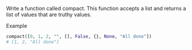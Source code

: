 Write a function called compact. This function accepts a list and returns a list of values that are truthy values.

Example

```py
compact([0, 1, 2, "", [], False, {}, None, "All done"])
# [1, 2, "All done"]
```
